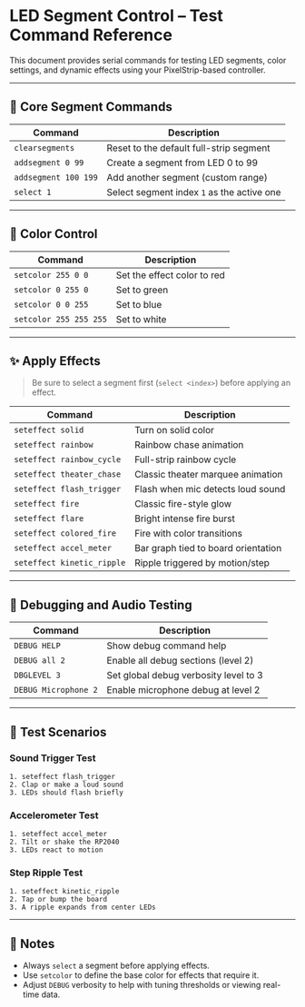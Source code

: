 # LED Segment Control – Test Command Reference

This document provides serial commands for testing LED segments, color settings, and dynamic effects using your PixelStrip-based controller.

---

## 🧪 Core Segment Commands

| Command             | Description                                  |
|---------------------|----------------------------------------------|
| `clearsegments`     | Reset to the default full-strip segment      |
| `addsegment 0 99`   | Create a segment from LED 0 to 99            |
| `addsegment 100 199`| Add another segment (custom range)           |
| `select 1`          | Select segment index `1` as the active one   |

---

## 🎨 Color Control

| Command              | Description                |
|----------------------|----------------------------|
| `setcolor 255 0 0`   | Set the effect color to red|
| `setcolor 0 255 0`   | Set to green               |
| `setcolor 0 0 255`   | Set to blue                |
| `setcolor 255 255 255` | Set to white             |

---

## ✨ Apply Effects

> Be sure to select a segment first (`select <index>`) before applying an effect.

| Command                   | Description                                |
|---------------------------|--------------------------------------------|
| `seteffect solid`         | Turn on solid color                        |
| `seteffect rainbow`       | Rainbow chase animation                    |
| `seteffect rainbow_cycle` | Full-strip rainbow cycle                   |
| `seteffect theater_chase` | Classic theater marquee animation          |
| `seteffect flash_trigger` | Flash when mic detects loud sound          |
| `seteffect fire`          | Classic fire-style glow                    |
| `seteffect flare`         | Bright intense fire burst                  |
| `seteffect colored_fire`  | Fire with color transitions                |
| `seteffect accel_meter`   | Bar graph tied to board orientation        |
| `seteffect kinetic_ripple`| Ripple triggered by motion/step            |

---

## 🧠 Debugging and Audio Testing

| Command               | Description                                  |
|------------------------|----------------------------------------------|
| `DEBUG HELP`          | Show debug command help                      |
| `DEBUG all 2`         | Enable all debug sections (level 2)          |
| `DBGLEVEL 3`          | Set global debug verbosity level to 3        |
| `DEBUG Microphone 2`  | Enable microphone debug at level 2           |

---

## 🔬 Test Scenarios

### Sound Trigger Test
```text
1. seteffect flash_trigger
2. Clap or make a loud sound
3. LEDs should flash briefly
```

### Accelerometer Test
```text
1. seteffect accel_meter
2. Tilt or shake the RP2040
3. LEDs react to motion
```

### Step Ripple Test
```text
1. seteffect kinetic_ripple
2. Tap or bump the board
3. A ripple expands from center LEDs
```

---

## 🔧 Notes

- Always `select` a segment before applying effects.
- Use `setcolor` to define the base color for effects that require it.
- Adjust `DEBUG` verbosity to help with tuning thresholds or viewing real-time data.
